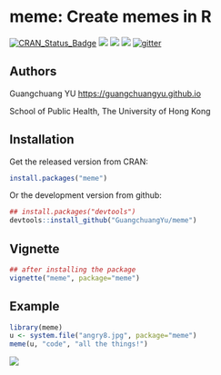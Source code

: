 # meme: Create memes in R


[![CRAN_Status_Badge](http://www.r-pkg.org/badges/version/meme?color=green)](https://cran.r-project.org/package=meme)
![](http://cranlogs.r-pkg.org/badges/grand-total/meme?color=green)
![](http://cranlogs.r-pkg.org/badges/meme?color=green)
![](http://cranlogs.r-pkg.org/badges/last-week/meme?color=green)
[![gitter](https://img.shields.io/badge/GITTER-join%20chat-green.svg)](https://gitter.im/GuangchuangYu/Bioinformatics)


## Authors

Guangchuang YU <https://guangchuangyu.github.io>

School of Public Health, The University of Hong Kong

## Installation

Get the released version from CRAN:

```r
install.packages("meme")
```

Or the development version from github:

```r
## install.packages("devtools")
devtools::install_github("GuangchuangYu/meme")
```


## Vignette

```r
## after installing the package
vignette("meme", package="meme")
```

## Example

```r
library(meme)
u <- system.file("angry8.jpg", package="meme")
meme(u, "code", "all the things!")
```

![](https://guangchuangyu.github.io/blog_images/R/meme/shadowtext.png)

